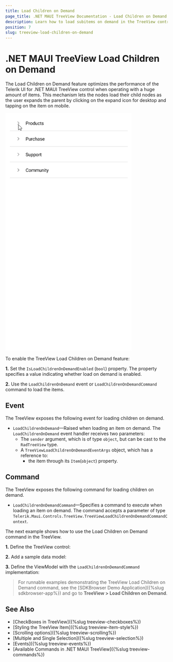 ```yaml
---
title: Load Children on Demand
page_title: .NET MAUI TreeView Documentation - Load Children on Demand
description: Learn how to load subitems on demand in the TreeView control for .NET MAUI.
position: 7
slug: treeview-load-children-on-demand
---
```


# .NET MAUI TreeView Load Children on Demand

The Load Children on Demand feature optimizes the performance of the Telerik UI for .NET MAUI TreeView control when operating with a huge amount of items. This mechanism lets the nodes load their child nodes as the user expands the parent by clicking on the expand icon for desktop and tapping on the item on mobile.

![.NET MAUI TreeView Load Children on Demand](images/treeview-loadondemand.gif)

To enable the TreeView Load Children on Demand feature:

**1.** Set the `IsLoadChildrenOnDemandEnabled` (`bool`) property. The property specifies a value indicating whether load on demand is enabled.

**2.** Use the `LoadChildrenOnDemand` event or `LoadChildrenOnDemandCommand` command to load the items.

## Event

The TreeView exposes the following event for loading children on demand. 

* `LoadChildrenOnDemand`&mdash;Raised when loading an item on demand. The `LoadChildrenOnDemand` event handler receives two parameters:
	* The `sender` argument, which is of type `object`, but can be cast to the `RadTreeView` type.
	* A `TreeViewLoadChildrenOnDemandEventArgs` object, which has a reference to:
		* the item through its `Item`(`object`) property.

## Command

The TreeView exposes the following command for loading children on demand. 

* `LoadChildrenOnDemandCommand`&mdash;Specifies a command to execute when loading an item on demand. The command accepts a parameter of type `Telerik.Maui.Controls.TreeView.TreeViewLoadChildrenOnDemandCommandContext`. 

The next example shows how to use the Load Children on Demand command in the TreeView.

**1.** Define the TreeView control:

<snippet id='treeview-load-children-on-demand-command' />

**2.** Add a sample data model:

<snippet id='treeview-load-command-datamodel' />

**3.** Define the ViewModel with the `LoadChildrenOnDemandCommand` implementation:

<snippet id='load-children-on-demand-command-viewmodel' />

> For runnable examples demonstrating the TreeView Load Children on Demand command, see the [SDKBrowser Demo Application]({%slug sdkbrowser-app%}) and go to **TreeView > Load Children on Demand**.

## See Also

* [CheckBoxes in TreeView]({%slug treeview-checkboxes%})
* [Styling the TreeView Item]({%slug treeview-item-style%})
* [Scrolling options]({%slug treeview-scrolling%})
* [Multiple and Single Selection]({%slug treeview-selection%})
* [Events]({%slug treeview-events%})
* [Available Commands in .NET MAUI TreeView]({%slug treeview-commands%})
